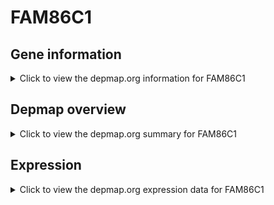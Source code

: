 <h1>FAM86C1</h1>

<h2>Gene information</h2>
<details>
  <summary>Click to view the depmap.org information for FAM86C1</summary>
  <p><a href="https://depmap.org/portal/gene/FAM86C1?tab=about" target="_BLANK">Open page in a new tab...</a></p>
  <iframe src="https://depmap.org/portal/gene/FAM86C1?tab=about" style="border:none;width:100%;height:800px"></iframe>
</details>

<h2>Depmap overview</h2>
<details>
  <summary>Click to view the depmap.org summary for FAM86C1</summary>
  <p><a href="https://depmap.org/portal/gene/FAM86C1?tab=overview" target="_BLANK">Open page in a new tab...</a></p>
  <iframe src="https://depmap.org/portal/gene/FAM86C1?tab=overview" style="border:none;width:100%;height:800px"></iframe>
</details>

<h2>Expression</h2>
<details>
  <summary>Click to view the depmap.org expression data for FAM86C1</summary>
  <p><a href="https://depmap.org/portal/gene/FAM86C1?tab=characterization" target="_BLANK">Open page in a new tab...</a></p>
  <iframe src="https://depmap.org/portal/gene/FAM86C1?tab=characterization" style="border:none;width:100%;height:800px"></iframe>
</details>


<!--
<h2>Reactome Pathway diagram</h2>
<details>
  <summary>Click to view the Reactome pathway for FAM86C1</summary>
  <p><a href="PURL" target="_BLANK">Open page in a new tab...</a></p>
  PNAME
</details>
-->



